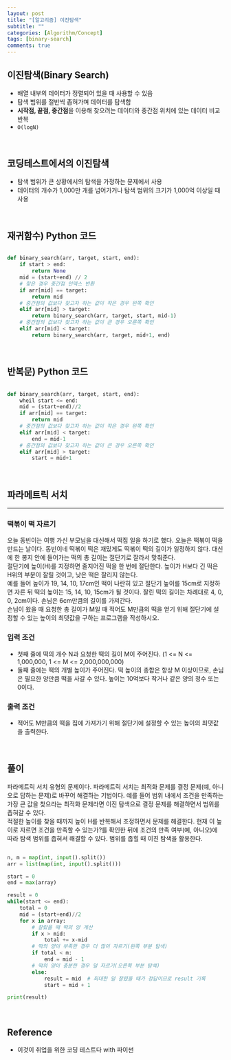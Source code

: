 ```yaml
---
layout: post
title: "[알고리즘] 이진탐색"
subtitle: ""
categories: [Algorithm/Concept]
tags: [binary-search]
comments: true
---
```


## 이진탐색(Binary Search)

- 배열 내부의 데이터가 정렬되어 있을 때 사용할 수 있음
- 탐색 범위를 절반씩 좁혀가며 데이터를 탐색함
- **시작점, 끝점, 중간점**을 이용해 찾으려는 데이터와 중간점 위치에 있는 데이터 비교 반복
- `O(logN)`

<br>

## 코딩테스트에서의 이진탐색

- 탐색 범위가 큰 상황에서의 탐색을 가정하는 문제에서 사용
- 데이터의 개수가 1,000만 개를 넘어가거나 탐색 범위의 크기가 1,000억 이상일 때 사용

<br>

## 재귀함수) Python 코드

```python

def binary_search(arr, target, start, end):
    if start > end:
        return None
    mid = (start+end) // 2
    # 찾은 경우 중간점 인덱스 반환
    if arr[mid] == target:
        return mid
    # 중간점의 값보다 찾고자 하는 값이 작은 경우 왼쪽 확인
    elif arr[mid] > target:
        return binary_search(arr, target, start, mid-1)
    # 중간점의 값보다 찾고자 하는 값이 큰 경우 오른쪽 확인
    elif arr[mid] < target:
        return binary_search(arr, target, mid+1, end)

```

<br>

## 반복문) Python 코드

```python

def binary_search(arr, target, start, end):
    wheil start <= end:
    mid = (start+end)//2
    if arr[mid] == target:
        return mid
    # 중간점의 값보다 찾고자 하는 값이 작은 경우 왼쪽 확인
    elif arr[mid] < target:
        end = mid-1
    # 중간점의 값보다 찾고자 하는 값이 큰 경우 오른쪽 확인
    elif arr[mid] > target:
        start = mid+1

```

<br>

## 파라메트릭 서치

---

### 떡볶이 떡 자르기

오늘 동빈이는 여행 가신 부모님을 대신해서 떡집 일을 하기로 했다. 오늘은 떡볶이 떡을 만드는 날이다. 동빈이네 떡볶이 떡은 재밌게도 떡볶이 떡의 길이가 일정하지 않다. 대신에 한 봉지 안에 들어가는 떡의 총 길이는 절단기로 잘라서 맞춰준다.  
절단기에 높이(H)를 지정하면 줄지어진 떡을 한 번에 절단한다. 높이가 H보다 긴 떡은 H위의 부분이 잘릴 것이고, 낮은 떡은 잘리지 않는다.  
예를 들어 높이가 19, 14, 10, 17cm인 떡이 나란히 있고 절단기 높이를 15cm로 지정하면 자른 뒤 떡의 높이는 15, 14, 10, 15cm가 될 것이다. 잘린 떡의 길이는 차례대로 4, 0, 0, 2cm이다. 손님은 6cm만큼의 길이를 가져간다.  
손님이 왔을 때 요청한 총 길이가 M일 때 적어도 M만큼의 떡을 얻기 위해 절단기에 설정할 수 있는 높이의 최댓값을 구하는 프로그램을 작성하시오.

### 입력 조건

- 첫째 줄에 떡의 개수 N과 요청한 떡의 길이 M이 주어진다.
  (1 <= N <= 1,000,000, 1 <= M <= 2,000,000,000)
- 둘째 줄에는 떡의 개별 높이가 주어진다. 떡 높이의 총합은 항상 M 이상이므로, 손님은 필요한 양만큼 떡을 사갈 수 있다. 높이는 10억보다 작거나 같은 양의 정수 또는 0이다.

### 출력 조건

- 적어도 M만큼의 떡을 집에 가져가기 위해 절단기에 설정할 수 있는 높이의 최댓값을 출력한다.

<br>

## 풀이

파라메트릭 서치 유형의 문제이다. 파라메트릭 서치는 최적화 문제를 결정 문제(예, 아니오로 답하는 문제)로 바꾸어 해결하는 기법이다. 예를 들어 범위 내에서 조건을 만족하는 가장 큰 값을 찾으라는 최적화 문제라면 이진 탐색으로 결정 문제를 해결하면서 범위를 좁혀갈 수 있다.  
적절한 높이를 찾을 때까지 높이 H를 반복해서 조정하면서 문제를 해결한다. 현재 이 높이로 자르면 조건을 만족할 수 있는가?를 확인한 뒤에 조건의 만족 여부(예, 아니오)에 따라 탐색 범위를 좁혀서 해결할 수 있다. 범위를 좁힐 때 이진 탐색을 활용한다.

```python

n, m = map(int, input().split())
arr = list(map(int, input().split()))

start = 0
end = max(array)

result = 0
while(start <= end):
    total = 0
    mid = (start+end)//2
    for x in array:
        # 잘랐을 때 떡의 양 계산
        if x > mid:
            total += x-mid
        # 떡의 양이 부족한 경우 더 많이 자르기(왼쪽 부분 탐색)
        if total < m:
            end = mid - 1
        # 떡의 양이 충분한 경우 덜 자르기(오른쪽 부분 탐색)
        else:
            result = mid  # 최대한 덜 잘렸을 때가 정답이므로 result 기록
            start = mid + 1

print(result)


```

<br>

## Reference

- 이것이 취업을 위한 코딩 테스트다 with 파이썬

